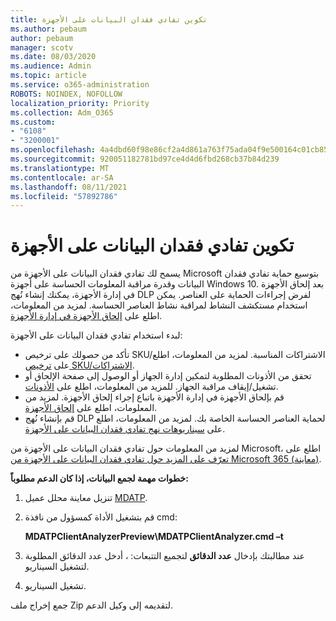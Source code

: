 ```yaml
---
title: تكوين تفادي فقدان البيانات على الأجهزة
ms.author: pebaum
author: pebaum
manager: scotv
ms.date: 08/03/2020
ms.audience: Admin
ms.topic: article
ms.service: o365-administration
ROBOTS: NOINDEX, NOFOLLOW
localization_priority: Priority
ms.collection: Adm_O365
ms.custom:
- "6108"
- "3200001"
ms.openlocfilehash: 4a4dbd60f98e86cf2a4d861a763f75ada04f9e500164c01cb858a1537148a62f
ms.sourcegitcommit: 920051182781bd97ce4d4d6fbd268cb37b84d239
ms.translationtype: MT
ms.contentlocale: ar-SA
ms.lasthandoff: 08/11/2021
ms.locfileid: "57892786"
---
```

# <a name="configure-endpoint-dlp"></a>تكوين تفادي فقدان البيانات على الأجهزة

يسمح لك تفادي فقدان البيانات على الأجهزة من Microsoft بتوسيع حماية تفادي فقدان البيانات وقدرة مراقبة المعلومات الحساسة على أجهزة Windows 10. بعد إلحاق الأجهزة في إدارة الأجهزة، يمكنك إنشاء نُهج DLP لفرض إجراءات الحماية على العناصر. يمكن استخدام مستكشف النشاط لمراقبة نشاط العناصر الحساسة. لمزيد من المعلومات، اطلع على [إلحاق الأجهزة في إدارة الأجهزة](https://docs.microsoft.com/microsoft-365/compliance/endpoint-dlp-getting-started#onboarding-devices-into-device-management).  

لبدء استخدام تفادي فقدان البيانات على الأجهزة:

- تأكد من حصولك على ترخيص SKU/الاشتراكات المناسبة. لمزيد من المعلومات، اطلع على [ترخيص SKU/الاشتراكات](https://docs.microsoft.com/microsoft-365/compliance/endpoint-dlp-getting-started#skusubscriptions-licensing).
- تحقق من الأذونات المطلوبة لتمكين إدارة الجهاز أو الوصول إلى صفحة الإلحاق أو تشغيل/إيقاف مراقبة الجهاز. للمزيد من المعلومات، اطلع على [الأذونات](https://docs.microsoft.com/microsoft-365/compliance/endpoint-dlp-getting-started#permissions).
- قم بإلحاق الأجهزة في إدارة الأجهزة باتباع إجراء إلحاق الأجهزة. لمزيد من المعلومات، اطلع على [إلحاق الأجهزة](https://docs.microsoft.com/microsoft-365/compliance/endpoint-dlp-getting-started#onboarding-devices). 
- قم بإنشاء نُهج DLP لحماية العناصر الحساسة الخاصة بك. لمزيد من المعلومات، اطلع على [سيناريوهات نهج تفادي فقدان البيانات على الأجهزة](https://docs.microsoft.com/microsoft-365/compliance/endpoint-dlp-using?view=o365-worldwide#endpoint-dlp-policy-scenarios).

لمزيد من المعلومات حول تفادي فقدان البيانات على الأجهزة من Microsoft، اطلع على [تعرّف على المزيد حول تفادي فقدان البيانات على الأجهزة من Microsoft 365 (معاينة)](https://docs.microsoft.com/microsoft-365/compliance/endpoint-dlp-learn-about).

**خطوات مهمة لجمع البيانات، إذا كان الدعم مطلوباً:**

1. تنزيل معاينة محلل عميل [MDATP](https://aka.ms/betamdatpanalyzer).
1. قم بتشغيل الأداة كمسؤول من نافذة cmd:

    **MDATPClientAnalyzerPreview\MDATPClientAnalyzer.cmd –t**

1. عند مطالبتك بإدخال **عدد الدقائق** لتجميع التتبعات: ، أدخل عدد الدقائق المطلوبة لتشغيل السيناريو.
1. تشغيل السيناريو.

جمع إخراج ملف Zip لتقديمه إلى وكيل الدعم.
